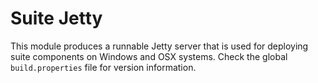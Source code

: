 # Suite Jetty

This module produces a runnable Jetty server that is used for deploying suite 
components on Windows and OSX systems. Check the global `build.properties` file
for version information.